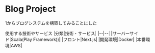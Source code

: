 # Blog Project

1からブログシステムを構築してみることにした

使用する技術やサービス
|分類|技術・サービス|
|--|--|
|サーバーサイド|Scala(Play Framework))|
|フロント|Next.js|
|開発環境|Docker|
|本番環境|AWS|

